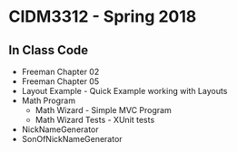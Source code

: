 # CIDM3312 - Spring 2018

## In Class Code

* Freeman Chapter 02
* Freeman Chapter 05
* Layout Example - Quick Example working with Layouts
* Math Program
    * Math Wizard - Simple MVC Program
    * Math Wizard Tests - XUnit tests
* NickNameGenerator
* SonOfNickNameGenerator
